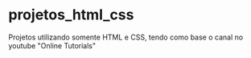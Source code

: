 # projetos_html_css
Projetos utilizando somente HTML e CSS, tendo como base o canal no youtube "Online Tutorials"
